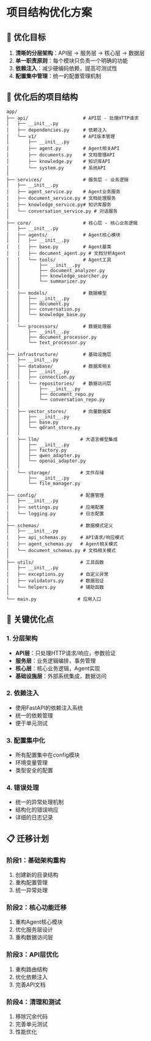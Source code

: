 # 项目结构优化方案

## 🎯 优化目标

1. **清晰的分层架构**：API层 -> 服务层 -> 核心层 -> 数据层
2. **单一职责原则**：每个模块只负责一个明确的功能
3. **依赖注入**：减少硬编码依赖，提高可测试性
4. **配置集中管理**：统一的配置管理机制

## 📁 优化后的项目结构

```
app/
├── api/                    # API层 - 处理HTTP请求
│   ├── __init__.py
│   ├── dependencies.py     # 依赖注入
│   └── v1/                 # API版本管理
│       ├── __init__.py
│       ├── agent.py        # Agent相关API
│       ├── documents.py    # 文档管理API
│       ├── knowledge.py    # 知识库API
│       └── system.py       # 系统API
│
├── services/               # 服务层 - 业务逻辑
│   ├── __init__.py
│   ├── agent_service.py    # Agent业务服务
│   ├── document_service.py # 文档处理服务
│   ├── knowledge_service.py# 知识库服务
│   └── conversation_service.py # 对话服务
│
├── core/                   # 核心层 - 核心业务逻辑
│   ├── __init__.py
│   ├── agents/             # Agent核心模块
│   │   ├── __init__.py
│   │   ├── base.py         # Agent基类
│   │   ├── document_agent.py # 文档分析Agent
│   │   └── tools/          # Agent工具
│   │       ├── __init__.py
│   │       ├── document_analyzer.py
│   │       ├── knowledge_searcher.py
│   │       └── summarizer.py
│   │
│   ├── models/             # 数据模型
│   │   ├── __init__.py
│   │   ├── document.py
│   │   ├── conversation.py
│   │   └── knowledge_base.py
│   │
│   └── processors/         # 数据处理器
│       ├── __init__.py
│       ├── document_processor.py
│       └── text_processor.py
│
├── infrastructure/         # 基础设施层
│   ├── __init__.py
│   ├── database/           # 数据库相关
│   │   ├── __init__.py
│   │   ├── connection.py
│   │   └── repositories/   # 数据访问层
│   │       ├── __init__.py
│   │       ├── document_repo.py
│   │       └── conversation_repo.py
│   │
│   ├── vector_stores/      # 向量数据库
│   │   ├── __init__.py
│   │   ├── base.py
│   │   └── qdrant_store.py
│   │
│   ├── llm/               # 大语言模型集成
│   │   ├── __init__.py
│   │   ├── factory.py
│   │   ├── qwen_adapter.py
│   │   └── openai_adapter.py
│   │
│   └── storage/           # 文件存储
│       ├── __init__.py
│       └── file_manager.py
│
├── config/                # 配置管理
│   ├── __init__.py
│   ├── settings.py        # 应用配置
│   └── logging.py         # 日志配置
│
├── schemas/               # 数据模式定义
│   ├── __init__.py
│   ├── api_schemas.py     # API请求/响应模式
│   ├── agent_schemas.py   # Agent相关模式
│   └── document_schemas.py # 文档相关模式
│
├── utils/                 # 工具函数
│   ├── __init__.py
│   ├── exceptions.py      # 自定义异常
│   ├── validators.py      # 数据验证
│   └── helpers.py         # 辅助函数
│
└── main.py               # 应用入口
```

## 🔧 关键优化点

### 1. 分层架构
- **API层**：只处理HTTP请求/响应，参数验证
- **服务层**：业务逻辑编排，事务管理
- **核心层**：核心业务逻辑，Agent实现
- **基础设施层**：外部系统集成，数据访问

### 2. 依赖注入
- 使用FastAPI的依赖注入系统
- 统一的依赖管理
- 便于单元测试

### 3. 配置集中化
- 所有配置集中在config模块
- 环境变量管理
- 类型安全的配置

### 4. 错误处理
- 统一的异常处理机制
- 结构化的错误响应
- 详细的日志记录

## 📋 迁移计划

### 阶段1：基础架构重构
1. 创建新的目录结构
2. 重构配置管理
3. 统一异常处理

### 阶段2：核心功能迁移
1. 重构Agent核心模块
2. 优化服务层设计
3. 重构数据访问层

### 阶段3：API层优化
1. 重构路由结构
2. 优化依赖注入
3. 完善API文档

### 阶段4：清理和测试
1. 移除冗余代码
2. 完善单元测试
3. 性能优化